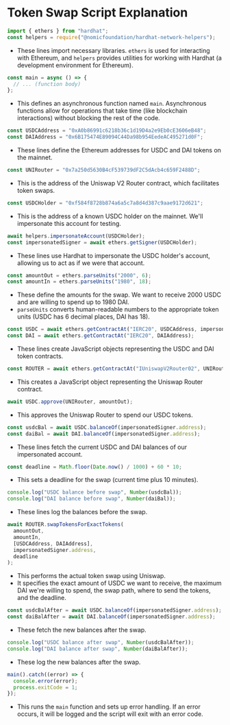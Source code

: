 # Token Swap Script Explanation

```javascript
import { ethers } from "hardhat";
const helpers = require("@nomicfoundation/hardhat-network-helpers");
```
- These lines import necessary libraries. `ethers` is used for interacting with Ethereum, and `helpers` provides utilities for working with Hardhat (a development environment for Ethereum).

```javascript
const main = async () => {
  // ... (function body)
};
```
- This defines an asynchronous function named `main`. Asynchronous functions allow for operations that take time (like blockchain interactions) without blocking the rest of the code.

```javascript
const USDCAddress = "0xA0b86991c6218b36c1d19D4a2e9Eb0cE3606eB48";
const DAIAddress = "0x6B175474E89094C44Da98b954EedeAC495271d0F";
```
- These lines define the Ethereum addresses for USDC and DAI tokens on the mainnet.

```javascript
const UNIRouter = "0x7a250d5630B4cF539739dF2C5dAcb4c659F2488D";
```
- This is the address of the Uniswap V2 Router contract, which facilitates token swaps.

```javascript
const USDCHolder = "0xf584f8728b874a6a5c7a8d4d387c9aae9172d621";
```
- This is the address of a known USDC holder on the mainnet. We'll impersonate this account for testing.

```javascript
await helpers.impersonateAccount(USDCHolder);
const impersonatedSigner = await ethers.getSigner(USDCHolder);
```
- These lines use Hardhat to impersonate the USDC holder's account, allowing us to act as if we were that account.

```javascript
const amountOut = ethers.parseUnits("2000", 6);
const amountIn = ethers.parseUnits("1980", 18);
```
- These define the amounts for the swap. We want to receive 2000 USDC and are willing to spend up to 1980 DAI.
- `parseUnits` converts human-readable numbers to the appropriate token units (USDC has 6 decimal places, DAI has 18).

```javascript
const USDC = await ethers.getContractAt("IERC20", USDCAddress, impersonatedSigner);
const DAI = await ethers.getContractAt("IERC20", DAIAddress);
```
- These lines create JavaScript objects representing the USDC and DAI token contracts.

```javascript
const ROUTER = await ethers.getContractAt("IUniswapV2Router02", UNIRouter, impersonatedSigner);
```
- This creates a JavaScript object representing the Uniswap Router contract.

```javascript
await USDC.approve(UNIRouter, amountOut);
```
- This approves the Uniswap Router to spend our USDC tokens.

```javascript
const usdcBal = await USDC.balanceOf(impersonatedSigner.address);
const daiBal = await DAI.balanceOf(impersonatedSigner.address);
```
- These lines fetch the current USDC and DAI balances of our impersonated account.

```javascript
const deadline = Math.floor(Date.now() / 1000) + 60 * 10;
```
- This sets a deadline for the swap (current time plus 10 minutes).

```javascript
console.log("USDC balance before swap", Number(usdcBal));
console.log("DAI balance before swap", Number(daiBal));
```
- These lines log the balances before the swap.

```javascript
await ROUTER.swapTokensForExactTokens(
  amountOut,
  amountIn,
  [USDCAddress, DAIAddress],
  impersonatedSigner.address,
  deadline
);
```
- This performs the actual token swap using Uniswap.
- It specifies the exact amount of USDC we want to receive, the maximum DAI we're willing to spend, the swap path, where to send the tokens, and the deadline.

```javascript
const usdcBalAfter = await USDC.balanceOf(impersonatedSigner.address);
const daiBalAfter = await DAI.balanceOf(impersonatedSigner.address);
```
- These fetch the new balances after the swap.

```javascript
console.log("USDC balance after swap", Number(usdcBalAfter));
console.log("DAI balance after swap", Number(daiBalAfter));
```
- These log the new balances after the swap.

```javascript
main().catch((error) => {
  console.error(error);
  process.exitCode = 1;
});
```
- This runs the `main` function and sets up error handling. If an error occurs, it will be logged and the script will exit with an error code.